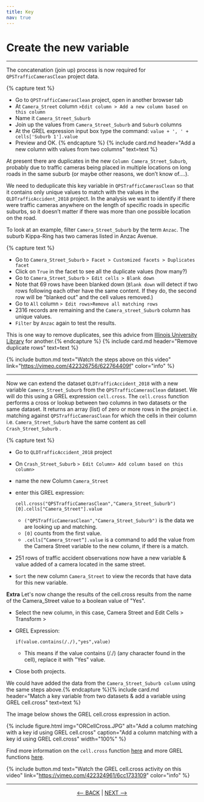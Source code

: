 ```yaml
---
title: Key
nav: true
---
```


# Create the new variable

------
The concatenation (join up) process is now required for  `QPSTrafficCamerasClean`  project data.

{% capture text %}
- Go to  `QPSTrafficCamerasClean`  project, open in another browser tab
- At  `Camera_Street`  column  `>Edit column > Add a new column based on this column`
- Name it  `Camera_Street_Suburb`
- Join up the values from  `Camera_Street_Suburb`  and  `Suburb`  columns
- At the GREL expression input box type the command:
  `value + ', ' + cells['Suburb 1'].value` 
- Preview and OK.
{% endcapture %} {% include card.md header="Add a new column with values from two columns" text=text %}

At present there are duplicates in the new  `Column Camera_Street_Suburb`,  probably due to traffic cameras being placed in multiple locations on long roads in the same suburb (or maybe other reasons, we don’t know of….).

We need to deduplicate this key variable in  `QPSTrafficCamerasClean`  so that it contains only unique values to match with the values in the `QLDTrafficAccident_2018` project.  In the analysis we want to identify if there were traffic cameras anywhere on the length of specific roads in specific suburbs, so it doesn’t matter if there was more than one possible location on the road.  

To look at an example, filter  `Camera_Street_Suburb`  by the term  `Anzac`.  The suburb Kippa-Ring has two cameras listed in Anzac Avenue.

{% capture text %}
- Go to  `Camera_Street_Suburb`  `> Facet > Customized facets > Duplicates facet`
- Click on  `True`  in the facet to see all the duplicate values (how many?)
- Go to `Camera_Street_Suburb`  `> Edit cells > Blank down`
- Note that 69 rows have been blanked down
  (`Blank down`  will detect if two rows following each other have the same content. If they do, the second row will be “blanked out” and the cell values removed.)
-	Go to  `All` column  `> Edit rows>Remove all matching rows`
- 2316 records are remaining and the  `Camera_street_Suburb`  column has unique values. 
- `Filter`  by  `Anzac`  again to test the results.

This is one way to remove duplicates, see this advice from [Illinois University Library](https://guides.library.illinois.edu/openrefine/duplicates) for another.{% endcapture %} {% include card.md header="Remove duplicate rows" text=text %}

{% include button.md text="Watch the steps above on this video" link="https://vimeo.com/422326756/622764409f" color="info" %}

------

Now we can extend the dataset `QLDTrafficAccident_2018`  with a new variable  `Camera_Street_Suburb`  from the `QPSTrafficCamerasClean`  dataset. We will do this using a GREL expression `cell.cross`. The  `cell.cross`  function performs a cross or lookup between two columns in two datasets or the same dataset. It returns an array (list) of zero or more rows in the project i.e. matching against  `QPSTrafficCamerasClean`  for which the cells in their column i.e.  `Camera_Street_Suburb`  have the same content as cell  `Crash_Street_Suburb` . 

{% capture text %}
- Go to  `QLDTrafficAccident_2018`  project
- On  `Crash_Street_Suburb`  `> Edit Column> Add column based on this column>`
- name the new Column  `Camera_Street`
- enter this GREL expression:

     `cell.cross("QPSTrafficCamerasClean","Camera_Street_Suburb")[0].cells["Camera_Street"].value`
  
  - `("QPSTrafficCamerasClean","Camera_Street_Suburb")`  is the data we are looking up and matching. 
  - `[0]`  counts from the first value. 
  - `.cells[“Camera_Street”].value`  is a command to add the value from the Camera Street variable to the new column, if there is a match.

- 251 rows of traffic accident observations now have a new variable & value added of a camera located in the same street.
- `Sort`  the new column  `Camera_Street`  to view the records that have data for this new variable.

**Extra**
Let's now change the results of the cell.cross results from the name of the Camera_Street value to a boolean value of "Yes".
- Select the new column, in this case, Camera Street and Edit Cells > Transform >
- GREL Expression:

    `if(value.contains(/./),"yes",value)`
  - This means if the value contains (/./) (any character found in the cell), replace it with "Yes" value.

- Close both projects.

We could have added the data from the  `Camera_Street_Suburb column` using the same steps above.{% endcapture %}{% include card.md header="Match a key variable from two datasets & add a variable using GREL cell.cross" text=text %}

The image below shows the GREL cell.cross expression in action. 
 
{% include figure.html img="ORCellCross.JPG" alt="Add a column matching with a key id using GREL cell.cross" caption="Add a column matching with a key id using GREL cell.cross" width="100%" %}

Find more information on the  `cell.cross`  function [here](https://github.com/OpenRefine/OpenRefine/wiki/GREL-Other-Functions#crosscell-c-string-projectname-string-columnname) and more GREL functions [here](https://github.com/OpenRefine/OpenRefine/wiki/GREL-Functions).


{% include button.md text="Watch the GREL cell.cross activity on this video" link="https://vimeo.com/422324961/6cc1733109" color="info" %}

----

<p align="center">
  <a href="https://griffithunilibrary.github.io/Advanced-data-wrangle/content/3-lesson.html"><-- BACK</a> |
  <a href="https://griffithunilibrary.github.io/Advanced-data-wrangle/content/5-lesson.html">NEXT --></a>
</p>
